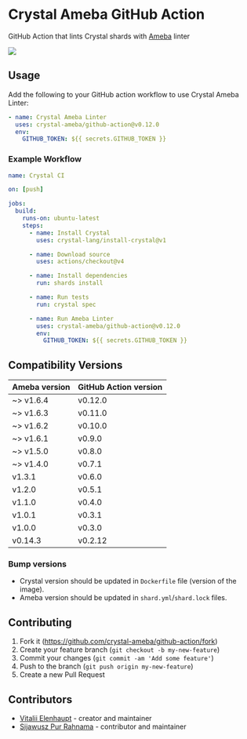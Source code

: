 # Crystal Ameba GitHub Action

GitHub Action that lints Crystal shards with [Ameba](https://github.com/crystal-ameba/ameba) linter

![](https://github.com/crystal-ameba/github-action/raw/master/assets/sample.png)

## Usage

Add the following to your GitHub action workflow to use Crystal Ameba Linter:

```yaml
- name: Crystal Ameba Linter
  uses: crystal-ameba/github-action@v0.12.0
  env:
    GITHUB_TOKEN: ${{ secrets.GITHUB_TOKEN }}
```

### Example Workflow

```yaml
name: Crystal CI

on: [push]

jobs:
  build:
    runs-on: ubuntu-latest
    steps:
      - name: Install Crystal
        uses: crystal-lang/install-crystal@v1

      - name: Download source
        uses: actions/checkout@v4

      - name: Install dependencies
        run: shards install

      - name: Run tests
        run: crystal spec

      - name: Run Ameba Linter
        uses: crystal-ameba/github-action@v0.12.0
        env:
          GITHUB_TOKEN: ${{ secrets.GITHUB_TOKEN }}
```

## Compatibility Versions

| Ameba version | GitHub Action version |
|---------------|-----------------------|
| ~> v1.6.4     | v0.12.0               |
| ~> v1.6.3     | v0.11.0               |
| ~> v1.6.2     | v0.10.0               |
| ~> v1.6.1     | v0.9.0                |
| ~> v1.5.0     | v0.8.0                |
| ~> v1.4.0     | v0.7.1                |
| v1.3.1        | v0.6.0                |
| v1.2.0        | v0.5.1                |
| v1.1.0        | v0.4.0                |
| v1.0.1        | v0.3.1                |
| v1.0.0        | v0.3.0                |
| v0.14.3       | v0.2.12               |

### Bump versions

* Crystal version should be updated in `Dockerfile` file (version of the image).
* Ameba version should be updated in `shard.yml`/`shard.lock` files.

## Contributing

1. Fork it (<https://github.com/crystal-ameba/github-action/fork>)
2. Create your feature branch (`git checkout -b my-new-feature`)
3. Commit your changes (`git commit -am 'Add some feature'`)
4. Push to the branch (`git push origin my-new-feature`)
5. Create a new Pull Request

## Contributors

- [Vitalii Elenhaupt](https://github.com/veelenga) - creator and maintainer
- [Sijawusz Pur Rahnama](https://github.com/Sija) - contributor and maintainer
